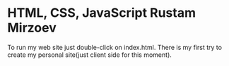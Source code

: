 # HTML, CSS, JavaScript Rustam Mirzoev

To run my web site just double-click on index.html. There is my first try to create my personal site(just client side for this moment).
